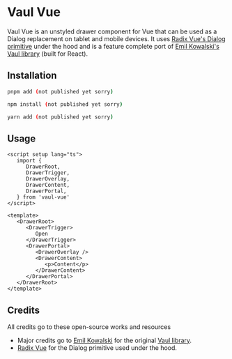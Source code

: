 # Vaul Vue

Vaul Vue is an unstyled drawer component for Vue that can be used as a Dialog replacement on tablet and mobile devices. 
It uses [Radix Vue's Dialog primitive](https://www.radix-vue.com/components/dialog.html) under the hood and is a feature complete port of [Emil Kowalski's Vaul library](https://github.com/emilkowalski/vaul) (built for React).

## Installation

```bash
pnpm add (not published yet sorry)
```

```bash
npm install (not published yet sorry)
```

```bash
yarn add (not published yet sorry)
```

## Usage
```vue
<script setup lang="ts">
   import {
      DrawerRoot,
      DrawerTrigger,
      DrawerOverlay,
      DrawerContent,
      DrawerPortal,
   } from 'vaul-vue'
</script>

<template>
   <DrawerRoot>
      <DrawerTrigger>
         Open
      </DrawerTrigger>
      <DrawerPortal>
         <DrawerOverlay />
         <DrawerContent>
            <p>Content</p>
         </DrawerContent>
      </DrawerPortal>
   </DrawerRoot>
</template>
```

## Credits
All credits go to these open-source works and resources

- Major credits go to [Emil Kowalski](https://emilkowal.ski/) for the original [Vaul library](https://github.com/emilkowalski/vaul).
- [Radix Vue](https://www.radix-vue.com/) for the Dialog primitive used under the hood.
